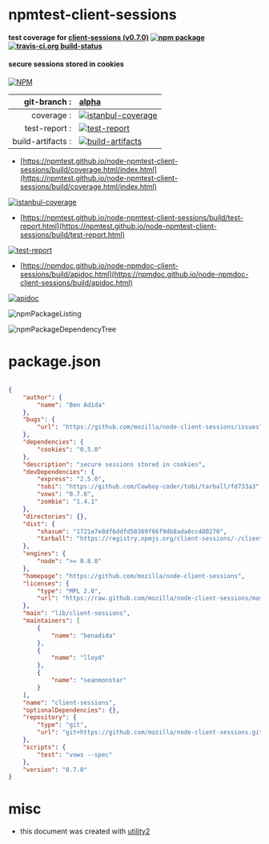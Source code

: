# npmtest-client-sessions

#### test coverage for  [client-sessions (v0.7.0)](https://github.com/mozilla/node-client-sessions)  [![npm package](https://img.shields.io/npm/v/npmtest-client-sessions.svg?style=flat-square)](https://www.npmjs.org/package/npmtest-client-sessions) [![travis-ci.org build-status](https://api.travis-ci.org/npmtest/node-npmtest-client-sessions.svg)](https://travis-ci.org/npmtest/node-npmtest-client-sessions)

#### secure sessions stored in cookies

[![NPM](https://nodei.co/npm/client-sessions.png?downloads=true&downloadRank=true&stars=true)](https://www.npmjs.com/package/client-sessions)

| git-branch : | [alpha](https://github.com/npmtest/node-npmtest-client-sessions/tree/alpha)|
|--:|:--|
| coverage : | [![istanbul-coverage](https://npmtest.github.io/node-npmtest-client-sessions/build/coverage.badge.svg)](https://npmtest.github.io/node-npmtest-client-sessions/build/coverage.html/index.html)|
| test-report : | [![test-report](https://npmtest.github.io/node-npmtest-client-sessions/build/test-report.badge.svg)](https://npmtest.github.io/node-npmtest-client-sessions/build/test-report.html)|
| build-artifacts : | [![build-artifacts](https://npmtest.github.io/node-npmtest-client-sessions/glyphicons_144_folder_open.png)](https://github.com/npmtest/node-npmtest-client-sessions/tree/gh-pages/build)|

- [https://npmtest.github.io/node-npmtest-client-sessions/build/coverage.html/index.html](https://npmtest.github.io/node-npmtest-client-sessions/build/coverage.html/index.html)

[![istanbul-coverage](https://npmtest.github.io/node-npmtest-client-sessions/build/screenCapture.buildCi.browser.%252Ftmp%252Fbuild%252Fcoverage.lib.html.png)](https://npmtest.github.io/node-npmtest-client-sessions/build/coverage.html/index.html)

- [https://npmtest.github.io/node-npmtest-client-sessions/build/test-report.html](https://npmtest.github.io/node-npmtest-client-sessions/build/test-report.html)

[![test-report](https://npmtest.github.io/node-npmtest-client-sessions/build/screenCapture.buildCi.browser.%252Ftmp%252Fbuild%252Ftest-report.html.png)](https://npmtest.github.io/node-npmtest-client-sessions/build/test-report.html)

- [https://npmdoc.github.io/node-npmdoc-client-sessions/build/apidoc.html](https://npmdoc.github.io/node-npmdoc-client-sessions/build/apidoc.html)

[![apidoc](https://npmdoc.github.io/node-npmdoc-client-sessions/build/screenCapture.buildCi.browser.%252Ftmp%252Fbuild%252Fapidoc.html.png)](https://npmdoc.github.io/node-npmdoc-client-sessions/build/apidoc.html)

![npmPackageListing](https://npmtest.github.io/node-npmtest-client-sessions/build/screenCapture.npmPackageListing.svg)

![npmPackageDependencyTree](https://npmtest.github.io/node-npmtest-client-sessions/build/screenCapture.npmPackageDependencyTree.svg)



# package.json

```json

{
    "author": {
        "name": "Ben Adida"
    },
    "bugs": {
        "url": "https://github.com/mozilla/node-client-sessions/issues"
    },
    "dependencies": {
        "cookies": "0.5.0"
    },
    "description": "secure sessions stored in cookies",
    "devDependencies": {
        "express": "2.5.0",
        "tobi": "https://github.com/Cowboy-coder/tobi/tarball/fd733a3",
        "vows": "0.7.0",
        "zombie": "1.4.1"
    },
    "directories": {},
    "dist": {
        "shasum": "1721e7e8df6ddfd50369f66f9db8ada0cc480270",
        "tarball": "https://registry.npmjs.org/client-sessions/-/client-sessions-0.7.0.tgz"
    },
    "engines": {
        "node": ">= 0.8.0"
    },
    "homepage": "https://github.com/mozilla/node-client-sessions",
    "licenses": {
        "type": "MPL 2.0",
        "url": "https://raw.github.com/mozilla/node-client-sessions/master/LICENSE"
    },
    "main": "lib/client-sessions",
    "maintainers": [
        {
            "name": "benadida"
        },
        {
            "name": "lloyd"
        },
        {
            "name": "seanmonstar"
        }
    ],
    "name": "client-sessions",
    "optionalDependencies": {},
    "repository": {
        "type": "git",
        "url": "git+https://github.com/mozilla/node-client-sessions.git"
    },
    "scripts": {
        "test": "vows --spec"
    },
    "version": "0.7.0"
}
```



# misc
- this document was created with [utility2](https://github.com/kaizhu256/node-utility2)
